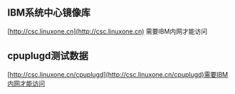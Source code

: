 
## IBM系统中心镜像库
 [http://csc.linuxone.cn](http://csc.linuxone.cn) 需要IBM内网才能访问

## cpuplugd测试数据
 [http://csc.linuxone.cn/cpuplugd](http://csc.linuxone.cn/cpuplugd)需要IBM内网才能访问

